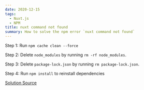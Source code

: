 ```yaml
---
date: 2020-12-15
tags:
  - Nuxt.js
  - NPM
title: nuxt command not found
summary: How to solve the npm error `nuxt command not found`
---
```


Step 1: Run `npm cache clean --force`

Step 2: Delete `node_modules` by running `rm -rf node_modules`. 

Step 3: Delete `package-lock.json` by running `rm package-lock.json`. 

Step 4: Run `npm install` to reinstall dependencies

[Solution Source](https://stackoverflow.com/questions/7167519/should-markdown-preserve-newlines-in-blockquotes)
